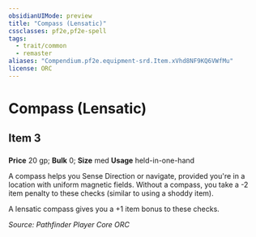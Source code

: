 ```yaml
---
obsidianUIMode: preview
title: "Compass (Lensatic)"
cssclasses: pf2e,pf2e-spell
tags:
  - trait/common
  - remaster
aliases: "Compendium.pf2e.equipment-srd.Item.xVhd8NF9KQ6VWfMu"
license: ORC
---
```

# Compass (Lensatic)
## Item 3
### 


**Price** 20 gp; 
**Bulk** 0; **Size** med
**Usage** held-in-one-hand

A compass helps you Sense Direction or navigate, provided you're in a location with uniform magnetic fields. Without a compass, you take a -2 item penalty to these checks (similar to using a shoddy item).

A lensatic compass gives you a +1 item bonus to these checks.

*Source: Pathfinder Player Core*
*ORC*